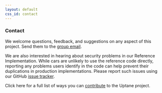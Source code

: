 ```yaml
---
layout: default
css_id: contact
---
```


### Contact

We welcome questions, feedback, and suggestions on any aspect of this project.
Send them to the [group email](uptane@googlegroups.com).

We are also interested in hearing about security problems in our Reference
Implementation. While cars are unlikely to use the reference code directly,
reporting any problems users identify in the code can help prevent their
duplications in production implementations. Please report such issues
using our GitHub [issue tracker](https://github.com/uptane/uptane/issues).

Click here for a full list of ways you can [contribute](https://github.com/uptane/uptane/blob/develop/PROJECT.md#maintainers)
to the Uptane project. 
